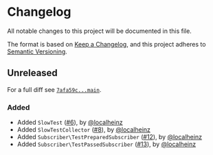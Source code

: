 # Changelog

All notable changes to this project will be documented in this file.

The format is based on [Keep a Changelog](https://keepachangelog.com/en/1.0.0/), and this project adheres to [Semantic Versioning](https://semver.org/spec/v2.0.0.html).

## Unreleased

For a full diff see [`7afa59c...main`][7afa59c...main].

### Added

* Added `SlowTest` ([#6]), by [@localheinz]
* Added `SlowTestCollector` ([#8]), by [@localheinz]
* Added `Subscriber\TestPreparedSubscriber` ([#12]), by [@localheinz]
* Added `Subscriber\TestPassedSubscriber` ([#13]), by [@localheinz]

[7afa59c...main]: https://github.com/ergebnis/phpunit-slow-test-collector/compare/7afa59c...main

[#6]: https://github.com/ergebnis/phpunit-slow-test-collector/pull/6
[#8]: https://github.com/ergebnis/phpunit-slow-test-collector/pull/8
[#12]: https://github.com/ergebnis/phpunit-slow-test-collector/pull/12
[#13]: https://github.com/ergebnis/phpunit-slow-test-collector/pull/13

[@localheinz]: https://github.com/localheinz
